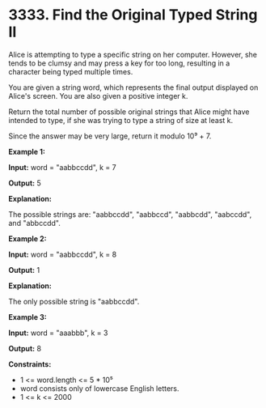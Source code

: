# 3333. Find the Original Typed String II

Alice is attempting to type a specific string on her computer. However, she tends to be clumsy and may press a key for too long, resulting in a character being typed multiple times.

You are given a string word, which represents the final output displayed on Alice's screen. You are also given a positive integer k.

Return the total number of possible original strings that Alice might have intended to type, if she was trying to type a string of size at least k.

Since the answer may be very large, return it modulo 10⁹ + 7.

**Example 1:**

**Input:** word = "aabbccdd", k = 7

**Output:** 5

**Explanation:**

The possible strings are: "aabbccdd", "aabbccd", "aabbcdd", "aabccdd", and "abbccdd".


**Example 2:**

**Input:** word = "aabbccdd", k = 8

**Output:** 1

**Explanation:**

The only possible string is "aabbccdd".


**Example 3:**

**Input:** word = "aaabbb", k = 3

**Output:** 8

 

**Constraints:**

* 1 <= word.length <= 5 * 10⁵
* word consists only of lowercase English letters.
* 1 <= k <= 2000
